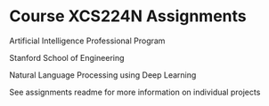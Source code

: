 # Course XCS224N Assignments
Artificial Intelligence Professional Program

Stanford School of Engineering

Natural Language Processing using Deep Learning

See assignments readme for more information on individual projects
